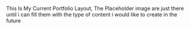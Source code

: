 This Is My Current Portfolio Layout, The Placeholder image are just there until i can fill them with the type of content i would like to create in the future